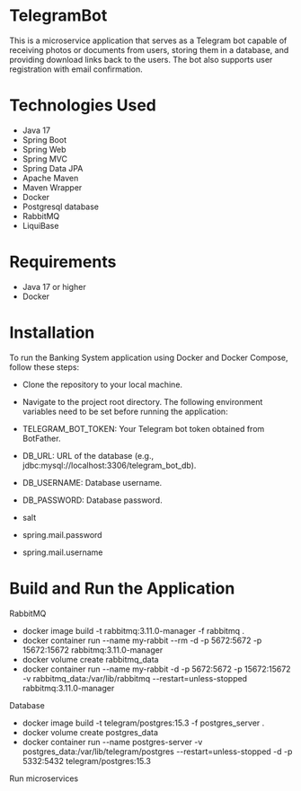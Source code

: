 # TelegramBot
This is a microservice application that serves as a Telegram bot capable of receiving photos or documents from users, storing them in a database, and providing download links back to the users. The bot also supports user registration with email confirmation.

# Technologies Used
* Java 17
* Spring Boot
* Spring Web
* Spring MVC
* Spring Data JPA
* Apache Maven
* Maven Wrapper
* Docker
* Postgresql database
* RabbitMQ
* LiquiBase

# Requirements
* Java 17 or higher
* Docker

# Installation
To run the Banking System application using Docker and Docker Compose, follow these steps:

* Clone the repository to your local machine.
* Navigate to the project root directory.
The following environment variables need to be set before running the application:

* TELEGRAM_BOT_TOKEN: Your Telegram bot token obtained from BotFather.
* DB_URL: URL of the database (e.g., jdbc:mysql://localhost:3306/telegram_bot_db).
* DB_USERNAME: Database username.
* DB_PASSWORD: Database password.
* salt
* spring.mail.password
* spring.mail.username

# Build and Run the Application
RabbitMQ
* docker image build -t rabbitmq:3.11.0-manager -f rabbitmq .
* docker container run --name my-rabbit --rm -d -p 5672:5672 -p 15672:15672 rabbitmq:3.11.0-manager
* docker volume create rabbitmq_data
* docker container run --name my-rabbit -d -p 5672:5672 -p 15672:15672 -v rabbitmq_data:/var/lib/rabbitmq --restart=unless-stopped
 rabbitmq:3.11.0-manager

Database
* docker image build -t telegram/postgres:15.3 -f postgres_server .
* docker volume create postgres_data
* docker container run --name postgres-server -v postgres_data:/var/lib/telegram/postgres --restart=unless-stopped -d -p 5332:5432
 telegram/postgres:15.3

Run microservices
